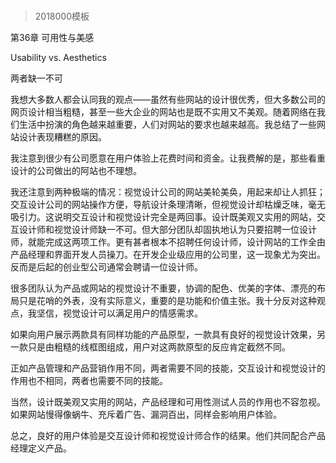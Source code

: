 # 
> 2018000模板



第36章 可用性与美感

Usability vs. Aesthetics



两者缺一不可



我想大多数人都会认同我的观点——虽然有些网站的设计很优秀，但大多数公司的网页设计相当粗糙，甚至一些大企业的网站也是既不实用又不美观。随着网络在我们生活中扮演的角色越来越重要，人们对网站的要求也越来越高。我总结了一些网站设计表现糟糕的原因。



我注意到很少有公司愿意在用户体验上花费时间和资金。让我费解的是，那些看重设计的公司做出的阿站也不理想。



我还注意到两种极端的情况：视觉设计公司的网站美轮美奂，用起来却让人抓狂；交互设计公司的网站操作方便，导航设计条理清晰，但视觉设计却枯燥乏味，毫无吸引力。这说明交互设计和视觉设计完全是两回事。设计既美观又实用的网站，交互设计师和视觉设计师缺一不可。但大部分团队却固执地认为只要招聘一位设计师，就能完成这两项工作。更有甚者根本不招聘任何设计师，设计网站的工作全由产品经理和界面开发人员操刀。在开发企业级应用的公司里，这一现象尤为突出。反而是后起的创业型公司通常会聘请一位设计师。



很多团队认为产品或网站的视觉设计不重要，协调的配色、优美的字体、漂亮的布局只是花哨的外表，没有实际意义，重要的是功能和价值主张。我十分反对这种观点，我坚信，视觉设计可以满足用户的情感需求。



如果向用户展示两款具有同样功能的产品原型，一款具有良好的视觉设计效果，另一款只是由粗糙的线框图组成，用户对这两款原型的反应肯定截然不同。



正如产品管理和产品营销作用不同，两者需要不同的技能，交互设计和视觉设计的作用也不相同，两者也需要不同的技能。



当然，设计既美观又实用的网站，产品经理和可用性测试人员的作用也不容忽视。如果网站慢得像蜗牛、充斥着广告、漏洞百出，同样会影响用户体验。



总之，良好的用户体验是交互设计师和视觉设计师合作的结果。他们共同配合产品经理定义产品。




